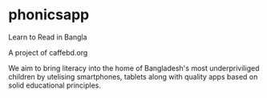 phonicsapp
==========

Learn to Read in Bangla

A project of caffebd.org

We aim to bring literacy into the home of Bangladesh's most underpriviliged children by utelising smartphones, tablets
along with quality apps based on solid educational principles.
